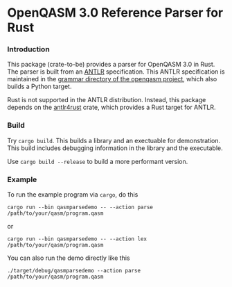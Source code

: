 # OpenQASM 3.0 Reference Parser for Rust

### Introduction

This package (crate-to-be) provides a parser for OpenQASM 3.0
in Rust. The parser is built from an [ANTLR](https://www.antlr.org/)
specification. This ANTLR specification is maintained in
the [grammar directory of the openqasm project](https://github.com/openqasm/openqasm/tree/main/source/grammar),
which also builds a Python target.

Rust is not supported in the ANTLR distribution.
Instead, this package depends on the [antlr4rust](https://github.com/rrevenantt/antlr4rust) crate, which
provides a Rust target for ANTLR.

### Build

Try `cargo build`. This builds a library and an exectuable for demonstration. This build
includes debugging information in the library and the executable.

Use `cargo build --release` to build a more performant version.

### Example

To run the example program via `cargo`, do this

```shell
cargo run --bin qasmparsedemo -- --action parse /path/to/your/qasm/program.qasm
```

or

```shell
cargo run --bin qasmparsedemo -- --action lex /path/to/your/qasm/program.qasm
```

You can also run the demo directly like this

```shell
./target/debug/qasmparsedemo --action parse /path/to/your/qasm/program.qasm
```


